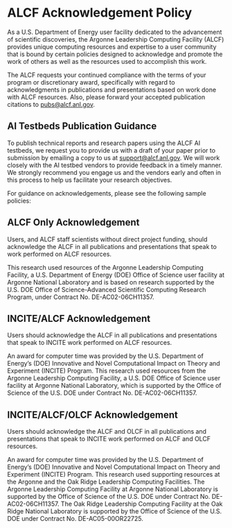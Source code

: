 # ALCF Acknowledgement Policy

As a U.S. Department of Energy user facility dedicated to the advancement of scientific discoveries, the Argonne Leadership Computing Facility (ALCF) provides unique computing resources and expertise to a user community that is bound by certain policies designed to acknowledge and promote the work of others as well as the resources used to accomplish this work.

The ALCF requests your continued compliance with the terms of your program or discretionary award, specifically with regard to acknowledgments in publications and presentations based on work done with ALCF resources. Also, please forward your accepted publication citations to pubs@alcf.anl.gov.

## AI Testbeds Publication Guidance

To publish technical reports and research papers using the ALCF AI testbeds, we request you to provide us with a draft of your paper prior to submission by emailing a copy to us at [support@alcf.anl.gov](mailto:support@alcf.anl.gov). We will work closely with the AI testbed vendors to provide feedback in a timely manner. We strongly recommend you engage us and the vendors early and often in this process to help us facilitate your research objectives.

For guidance on acknowledgements, please see the following sample policies:

## ALCF Only Acknowledgement

Users, and ALCF staff scientists without direct project funding, should acknowledge the ALCF in all publications and presentations that speak to work performed on ALCF resources.

This research used resources of the Argonne Leadership Computing Facility, a U.S. Department of Energy (DOE) Office of Science user facility at Argonne National Laboratory and is based on research supported by the U.S. DOE Office of Science-Advanced Scientific Computing Research Program, under Contract No. DE-AC02-06CH11357.

## INCITE/ALCF Acknowledgement

Users should acknowledge the ALCF in all publications and presentations that speak to INCITE work performed on ALCF resources.

An award for computer time was provided by the U.S. Department of Energy’s (DOE) Innovative and Novel Computational Impact on Theory and Experiment (INCITE) Program. This research used resources from the Argonne Leadership Computing Facility, a U.S. DOE Office of Science user facility at Argonne National Laboratory, which is supported by the Office of Science of the U.S. DOE under Contract No. DE-AC02-06CH11357.

## INCITE/ALCF/OLCF Acknowledgement

Users should acknowledge the ALCF and OLCF in all publications and presentations that speak to INCITE work performed on ALCF and OLCF resources.

An award for computer time was provided by the U.S. Department of Energy’s (DOE) Innovative and Novel Computational Impact on Theory and Experiment (INCITE) Program. This research used supporting resources at the Argonne and the Oak Ridge Leadership Computing Facilities. The Argonne Leadership Computing Facility at Argonne National Laboratory is supported by the Office of Science of the U.S. DOE under Contract No. DE-AC02-06CH11357. The Oak Ridge Leadership Computing Facility at the Oak Ridge National Laboratory is supported by the Office of Science of the U.S. DOE under Contract No. DE-AC05-00OR22725.